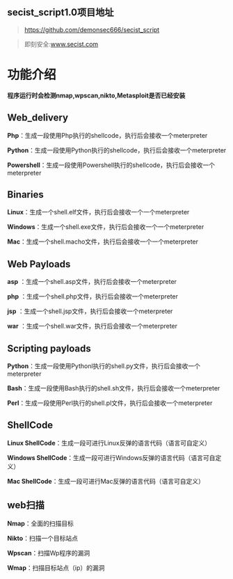 ## secist_script1.0项目地址

> https://github.com/demonsec666/secist_script

> 即刻安全:www.secist.com
# 功能介绍
**程序运行时会检测nmap,wpscan,nikto,Metasploit是否已经安装**
## Web_delivery
**Php**：生成一段使用Php执行的shellcode，执行后会接收一个meterpreter

**Python**：生成一段使用Python执行的shellcode，执行后会接收一个meterpreter

**Powershell**：生成一段使用Powershell执行的shellcode，执行后会接收一个meterpreter

## Binaries
**Linux**：生成一个shell.elf文件，执行后会接收一个一个meterpreter

**Windows**：生成一个shell.exe文件，执行后会接收一个一个meterpreter

**Mac**：生成一个shell.macho文件，执行后会接收一个一个meterpreter

## Web Payloads
**asp** ：生成一个shell.asp文件，执行后会接收一个meterpreter

**php** ：生成一个shell.php文件，执行后会接收一个meterpreter

**jsp**   ：生成一个shell.jsp文件，执行后会接收一个meterpreter

**war** ：生成一个shell.war文件，执行后会接收一个meterpreter

## Scripting payloads
**Python**：生成一段使用Pythonl执行的shell.py文件，执行后会接收一个meterpreter

**Bash**：生成一段使用Bash执行的shell.sh文件，执行后会接收一个meterpreter

**Perl**：生成一段使用Perl执行的shell.pl文件，执行后会接收一个meterpreter

## ShellCode
**Linux ShellCode**：生成一段可进行Linux反弹的语言代码（语言可自定义）

**Windows ShellCode**：生成一段可进行Windows反弹的语言代码（语言可自定义）

**Mac ShellCode**：生成一段可进行Mac反弹的语言代码（语言可自定义）

## web扫描
**Nmap**：全面的扫描目标

**Nikto**：扫描一个目标站点

**Wpscan**：扫描Wp程序的漏洞

**Wmap**：扫描目标站点（ip）的漏洞

